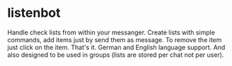 # listenbot
Handle check lists from within your messanger. Create lists with simple commands, add items just by send them as message. To remove the item just click on the item. That's it. German and English language support. And also designed to be used in groups (lists are stored per chat not per user).

